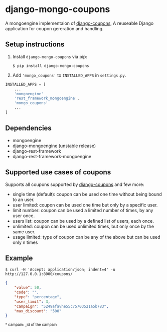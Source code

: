 # django-mongo-coupons

<!--![build status](https://travis-ci.org/byteweaver/django-coupons.png)-->


A mongoengine implementaion of [django-coupons](https://github.com/byteweaver/django-coupons "Django-coupons"), A reuseable Django application for coupon gereration and handling.



## Setup instructions

1. Install `django-mongo-coupons` via pip:
   ```
   $ pip install django-mongo-coupons
   ```

2. Add `'mongo_coupons'` to `INSTALLED_APPS` in `settings.py`.


```Python
INSTALLED_APPS = [
    ...
    'mongoengine'
    'rest_framework_mongoengine',
    'mongo_coupons'
    ...
]
```

## Dependencies
 * mongoengine
 * django-mongoengine (unstable release)
 * django-rest-framework
 * django-rest-framework-mongoengine

## Supported use cases of coupons

Supports all coupons supported by  [django-coupons](https://github.com/byteweaver/django-coupons "Django-coupons") and few more:

 * single time (default): coupon can be used one time without being bound to an user.
 * user limited: coupon can be used one time but only by a specific user.
 * limit number: coupon can be used a limited number of times, by any user once.
 * users list: coupon can be used by a defined list of users, each once.
 * unlimited: coupon can be used unlimited times, but only once by the same user.
 * usage limited: type of coupon can be any of the above but can be used only n times


## Example

    $ curl -H 'Accept: application/json; indent=4' -u http://127.0.0.1:8000/coupons/
```JSON
{
    "value": 50,
    "code": "",
    "type": "percentage",
    "user_limit": 3,
    "campaign": "5249afavhe55c75703521a5b783",
    "max_discount": "500"
}
```
<sup>* campain: _id of the campain</sup>
